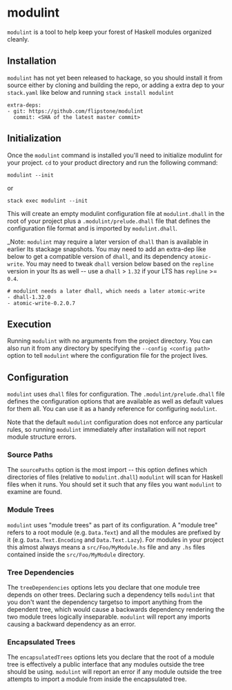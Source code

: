 # modulint

`modulint` is a tool to help keep your forest of Haskell modules organized
cleanly.

## Installation

`modulint` has not yet been released to hackage, so you should install it from
source either by cloning and building the repo, or adding a extra dep to your
`stack.yaml` like below and running `stack install modulint`

```
extra-deps:
- git: https://github.com/flipstone/modulint
  commit: <SHA of the latest master commit>
```

## Initialization

Once the `modulint` command is installed you'll need to initialize modulint for
your project. `cd` to your product directory and run the following command:

`modulint --init`

or

`stack exec modulint --init`

This will create an empty modulint configuration file at `modulint.dhall` in
the root of your project plus a `.modulint/prelude.dhall` file that defines the
configuration file format and is imported by `modulint.dhall`.

_Note: `modulint` may require a later version of `dhall` than is available in
earlier lts stackage snapshots. You may need to add an extra-dep like below to
get a compatible version of `dhall`, and its dependency `atomic-write`. You
may need to tweak `dhall` version below based on the `repline` version in your
lts as well -- use a `dhall` > `1.32` if your LTS has `repline` >= `0.4`.

```
# modulint needs a later dhall, which needs a later atomic-write
- dhall-1.32.0
- atomic-write-0.2.0.7
```


## Execution

Running `modulint` with no arguments from the project directory. You can also
run it from any directory by specifying the `--config <config path>` option
to tell `modulint` where the configuration file for the project lives.

## Configuration

`modulint` uses `dhall` files for configuration. The `.modulint/prelude.dhall`
file defines the configuration options that are available as well as default
values for them all. You can use it as a handy reference for configuring
`modulint`.

Note that the default `modulint` configuration does not enforce any particular
rules, so running `modulint` immediately after installation will not report
module structure errors.

### Source Paths

The `sourcePaths` option is the most import -- this option defines which
directories of files (relative to `modulint.dhall`) `modulint` will scan for
Haskell files when it runs.  You should set it such that any files you want
`modulint` to examine are found.

### Module Trees

`modulint` uses "module trees" as part of its configuration. A "module tree"
refers to a root module (e.g. `Data.Text`) and all the modules are prefixed by
it (e.g. `Data.Text.Encoding` and `Data.Text.Lazy`). For modules in your
project this almost always means a `src/Foo/MyModule.hs` file and any `.hs`
files contained inside the `src/Foo/MyModule` directory.

### Tree Dependencies

The `treeDependencies` options lets you declare that one module tree depends on
other trees. Declaring such a dependency tells `modulint` that you don't want
the dependency targetso to import anything from the dependent tree, which would
cause a backwards dependency rendering the two module trees logically
inseparable.  `modulint` will report any imports causing a backward dependency
as an error.

### Encapsulated Trees

The `encapsulatedTrees` options lets you declare that the root of a module tree
is effectively a public interface that any modules outside the tree should be
using. `modulint` will report an error if any module outside the tree attempts
to import a module from inside the encapsulated tree.


